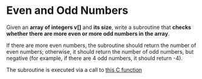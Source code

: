 # Even and Odd Numbers

Given an **array of integers v[]** and **its size**, write a subroutine that **checks whether there are more even or more odd numbers in the array**.

If there are more even numbers, the subroutine should return the number of even numbers; otherwise, it should return the number of odd numbers, but negative (for example, if there are 4 odd numbers, it should return -4).

The subroutine is executed via a call to [this C function](https://github.com/sirkotal/ARM-Assembly/blob/main/even-odd-numbers/even_odd.c)